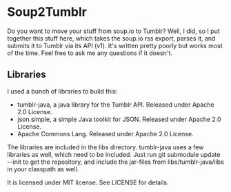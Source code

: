 # Soup2Tumblr
Do you want to move your stuff from soup.io to Tumblr? Well, I did, so I put together this stuff here, which takes the soup.io rss export, parses it, and submits it to Tumblr via its API (v1). It's written pretty poorly but works most of the time. Feel free to ask me any questions if it doesn't.

## Libraries
I used a bunch of libraries to build this:
* tumblr-java, a java library for the Tumblr API. Released under Apache 2.0 License.
* json.simple, a simple Java toolkit for JSON. Released under Apache 2.0 License.
* Apache Commons Lang. Released under Apache 2.0 License.

The libraries are included in the libs directory. tumblr-java uses a few libraries as well, which need to be included. Just run git submodule update --init to get the repository, and include the jar-files from libs/tumblr-java/libs in your classpath as well.

It is licensed under MIT license. See LICENSE for details.

